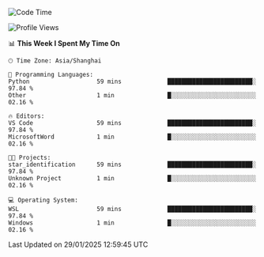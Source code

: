 <!--START_SECTION:waka-->
![Code Time](http://img.shields.io/badge/Code%20Time-2%2C228%20hrs%205%20mins-blue)

![Profile Views](http://img.shields.io/badge/Profile%20Views-3-blue)

📊 **This Week I Spent My Time On** 

```text
🕑︎ Time Zone: Asia/Shanghai

💬 Programming Languages: 
Python                   59 mins             ████████████████████████░   97.84 % 
Other                    1 min               █░░░░░░░░░░░░░░░░░░░░░░░░   02.16 % 

🔥 Editors: 
VS Code                  59 mins             ████████████████████████░   97.84 % 
MicrosoftWord            1 min               █░░░░░░░░░░░░░░░░░░░░░░░░   02.16 % 

🐱‍💻 Projects: 
star_identification      59 mins             ████████████████████████░   97.84 % 
Unknown Project          1 min               █░░░░░░░░░░░░░░░░░░░░░░░░   02.16 % 

💻 Operating System: 
WSL                      59 mins             ████████████████████████░   97.84 % 
Windows                  1 min               █░░░░░░░░░░░░░░░░░░░░░░░░   02.16 % 
```


 Last Updated on 29/01/2025 12:59:45 UTC
<!--END_SECTION:waka-->